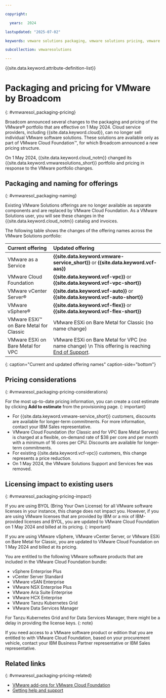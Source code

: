 ```yaml
---

copyright:

  years:  2024

lastupdated: "2025-07-02"

keywords: vmware solutions packaging, vmware solutions pricing, vmware solutions naming

subcollection: vmwaresolutions

---
```


{{site.data.keyword.attribute-definition-list}}

# Packaging and pricing for VMware by Broadcom
{: #vmwaresol_packaging-pricing}

Broadcom announced several changes to the packaging and pricing of the VMware® portfolio that are effective on 1 May 2024. Cloud service providers, including {{site.data.keyword.cloud}}, can no longer sell individual VMware software solutions. These solutions are available only as part of VMware Cloud Foundation™, for which Broadcom announced a new pricing structure.

On 1 May 2024, {{site.data.keyword.cloud_notm}} changed its {{site.data.keyword.vmwaresolutions_short}} portfolio and pricing in response to the VMware portfolio changes.

## Packaging and naming for offerings
{: #vmwaresol_packaging-naming}

Existing VMware Solutions offerings are no longer available as separate components and are replaced by VMware Cloud Foundation. As a VMware Solutions user, you will see these changes in the {{site.data.keyword.cloud_notm}} catalog and invoices.

The following table shows the changes of the offering names across the VMware Solutions portfolio:

| Current offering | Updated offering |
|:---------------- |:---------------- |
| VMware as a Service | **{{site.data.keyword.vmware-service_short}}** or **{{site.data.keyword.vcf-aas}}** |
| VMware Cloud Foundation | **{{site.data.keyword.vcf-vpc}}** or **{{site.data.keyword.vcf-vpc-short}}** |
| VMware vCenter Server® | **{{site.data.keyword.vcf-auto}}** or **{{site.data.keyword.vcf-auto-short}}** |
| VMware vSphere® | **{{site.data.keyword.vcf-flex}}** or **{{site.data.keyword.vcf-flex-short}}** |
| VMware ESXi™ on Bare Metal for Classic | VMware ESXi on Bare Metal for Classic (no name change) |
| VMware ESXi on Bare Metal for VPC | VMware ESXi on Bare Metal for VPC (no name change) \n This offering is reaching [End of Support](/docs/vpc?topic=vpc-release-notes&interface=ui#vpc-mar2824). |
{: caption="Current and updated offering names" caption-side="bottom"}

## Pricing considerations
{: #vmwaresol_packaging-pricing-considerations}

For the most up-to-date pricing information, you can create a cost estimate by clicking **Add to estimate** from the provisioning page.
{: important}

* For {{site.data.keyword.vmware-service_short}} customers, discounts are available for longer-term commitments. For more information, contact your IBM Sales representative.
* VMware Cloud Foundation (for Classic and for VPC Bare Metal Servers) is charged at a flexible, on-demand rate of $38 per core and per month with a minimum of 16 cores per CPU. Discounts are available for longer-term commitments.
* For existing {{site.data.keyword.vcf-vpc}} customers, this change represents a price reduction.
* On 1 May 2024, the VMware Solutions Support and Services fee was removed.

## Licensing impact to existing users
{: #vmwaresol_packaging-pricing-impact}

If you are using BYOL (Bring Your Own License) for all VMware software licenses in your instance, this change does not impact you. However, if you are using VMware licenses that are provided by IBM or a mix of IBM-provided licenses and BYOL, you are updated to VMware Cloud Foundation on 1 May 2024 and billed at its pricing.
{: important}

If you are using VMware vSphere, VMware vCenter Server, or VMware ESXi on Bare Metal for Classic, you are updated to VMware Cloud Foundation on 1 May 2024 and billed at its pricing.

You are entitled to the following VMware software products that are included in the VMware Cloud Foundation bundle:

* vSphere Enterprise Plus
* vCenter Server Standard
* VMware vSAN Enterprise
* VMware NSX Enterprise Plus
* VMware Aria Suite Enterprise
* VMware HCX Enterprise
* VMware Tanzu Kubernetes Grid
* VMware Data Services Manager

For Tanzu Kubernetes Grid and for Data Services Manager, there might be a delay in providing the license keys.
{: note}

If you need access to a VMware software product or edition that you are entitled to with VMware Cloud Foundation, based on your procurement vehicle, contact your IBM Business Partner representative or IBM Sales representative.

## Related links
{: #vmwaresol_packaging-pricing-related}

* [VMware add-ons for VMware Cloud Foundation](/docs/vmwaresolutions?topic=vmwaresolutions-vmware-add-ons&interface=ui)
* [Getting help and support](/docs/vmwaresolutions?topic=vmwaresolutions-trbl_support)
